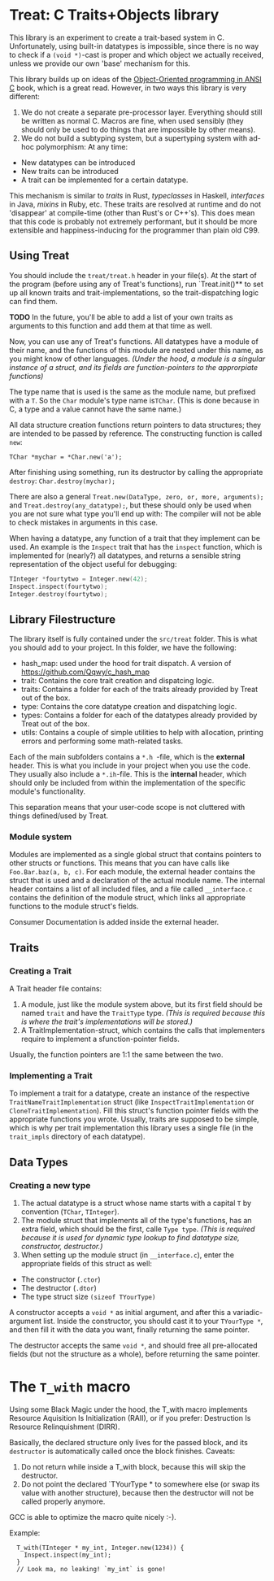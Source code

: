 # Treat: C Traits+Objects library

This library is an experiment to create a trait-based system in C.
Unfortunately, using built-in datatypes is impossible, since there is no way to check if a `(void *)`-cast is proper and which object we actually received, unless we provide our own 'base' mechanism for this.


This library builds up on ideas of the [Object-Oriented programming in ANSI C](https://www.cs.rit.edu/~ats/books/ooc.pdf) book, which is a great read. However, in two ways this library is very different:

1. We do not create a separate pre-processor layer. Everything should still be written as normal C. Macros are fine, when used sensibly (they should only be used to do things that are impossible by other means).
2. We do not build a subtyping system, but a supertyping system with ad-hoc polymorphism: At any time:
  - New datatypes can be introduced
  - New traits can be introduced
  - A trait can be implemented for a certain datatype.

This mechanism is similar to _traits_ in Rust, _typeclasses_ in Haskell, _interfaces_ in Java, _mixins_ in Ruby, etc.
These traits are resolved at runtime and do not 'disappear' at compile-time (other than Rust's or C++'s). This does mean that this code is probably not extremely performant, but it should be more extensible and happiness-inducing for the programmer than plain old C99.

## Using Treat

You should include the `treat/treat.h` header in your file(s).
At the start of the program (before using any of Treat's functions), run `Treat.init()** to set up all known traits and trait-implementations, so the trait-dispatching logic can find them.

**TODO** In the future, you'll be able to add a list of your own traits as arguments to this function and add them at that time as well.

Now, you can use any of Treat's functions.
All datatypes have a module of their name, and the functions of this module are nested under this name, as you might know of other languages.
_(Under the hood, a module is a singular instance of a struct, and its fields are function-pointers to the approrpiate functions)_

The type name that is used is the same as the module name, but prefixed with a `T`. So the `Char` module's type name is`TChar`. (This is done because in C, a type and a value cannot have the same name.)

All data structure creation functions return pointers to data structures; they are intended to be passed by reference. The constructing function is called `new`:

`TChar *mychar = *Char.new('a');`

After finishing using something, run its destructor by calling the appropriate `destroy`:
`Char.destroy(mychar);`

There are also a general `Treat.new(DataType, zero, or, more, arguments);` and `Treat.destroy(any_datatype);`, but these should only be used
when you are not sure what type you'll end up with: The compiler will not be able to check mistakes in arguments in this case.


When having a datatype, any function of a trait that they implement can be used. An example is the `Inspect` trait that has the `inspect` function, which is implemented for (nearly?) all datatypes,
and returns a sensible string representation of the object useful for debugging:

```C
TInteger *fourtytwo = Integer.new(42);
Inspect.inspect(fourtytwo);
Integer.destroy(fourtytwo);
```


## Library Filestructure

The library itself is fully contained under the `src/treat` folder. This is what you should add to your project.
In this folder, we have the following:

- hash_map: used under the hood for trait dispatch. A version of https://github.com/Qqwy/c_hash_map
- trait: Contains the core trait creation and dispatcing logic.
- traits: Contains a folder for each of the traits already provided by Treat out of the box.
- type: Contains the core datatype creation and dispatching logic.
- types: Contains a folder for each of the datatypes already provided by Treat out of the box.
- utils: Contains a couple of simple utilities to help with allocation, printing errors and performing some math-related tasks.

Each of the main subfolders contains a `*.h `-file, which is the **external** header. This is what you include in your project when you use the code.
They usually also include a `*.ih`-file. This is the **internal** header, which should only be included from within the implementation of the specific module's functionality.

This separation means that your user-code scope is not cluttered with things defined/used by Treat.

### Module system

Modules are implemented as a single global struct that contains pointers to other structs or functions. This means that you can have calls like `Foo.Bar.baz(a, b, c)`.
For each module, the external header contains the struct that is used and a declaration of the actual module name.
The internal header contains a list of all included files, and a file called `__interface.c` contains the definition of the module struct, which links all appropriate functions to the module struct's fields.

Consumer Documentation is added inside the external header.

## Traits

### Creating a Trait

A Trait header file contains:

1. A module, just like the module system above, but its first field should be named `trait` and have the `TraitType` type.
_(This is required because this is where the trait's implementations will be stored.)_
2. A TraitImplementation-struct, which contains the calls that implementers require to implement a sfunction-pointer fields.

Usually, the function pointers are 1:1 the same between the two.

### Implementing a Trait

To implement a trait for a datatype, create an instance of the respective `TraitNameTraitImplementation` struct (like `InspectTraitImplementation` or `CloneTraitImplementation`).
Fill this struct's function pointer fields with the appropriate functions you wrote.
Usually, traits are supposed to be simple, which is why per trait implementation this library uses a single file (in the `trait_impls` directory of each datatype).

## Data Types

### Creating a new type

1. The actual datatype is a struct whose name starts with a capital `T` by convention (`TChar`, `TInteger`).
2. The module struct that implements all of the type's functions, has an extra field, which should be the first, calle `Type type`.
_(This is required because it is used for dynamic type lookup to find datatype size, constructor, destructor.)_
3. When setting up the module struct (in `__interface.c`), enter the appropriate fields of this struct as well:
  - The constructor (`.ctor`)
  - The destructor (`.dtor`)
  - The type struct size `(sizeof TYourType)`

A constructor accepts a `void *` as initial argument, and after this a variadic-argument list.
Inside the constructor, you should cast it to your `TYourType *`, and then fill it with the data you want, finally returning the same pointer.

The destructor accepts the same `void *`, and should free all pre-allocated fields (but not the structure as a whole), before returning the same pointer.

# The `T_with` macro

Using some Black Magic under the hood,
the T_with macro implements Resource Aquisition Is Initialization (RAII), or if you prefer:
Destruction Is Resource Relinquishment (DIRR).

Basically, the declared structure only lives for the passed block, and its `destructor` is automatically called once the block finishes.
Caveats:
1. Do not return while inside a T_with block, because this will skip the destructor.
2. Do not point the declared `TYourType * to somewhere else (or swap its value with another structure), because then the destructor will not be called properly anymore.

GCC is able to optimize the macro quite nicely :-).

Example:
```
  T_with(TInteger * my_int, Integer.new(1234)) {
    Inspect.inspect(my_int);
  }
  // Look ma, no leaking! `my_int` is gone!
```
